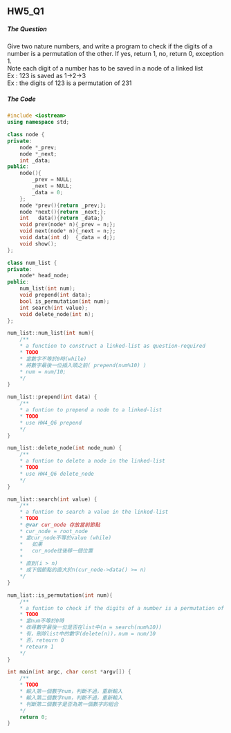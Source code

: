 ## HW5_Q1

##### The Question

Give two nature numbers, and write a program to check if the digits of a number is a permutation of the other. If yes, return 1, no, return 0, exception 1.  
Note each digit of a number has to be saved in a node of a linked list  
Ex : 123 is saved as 1->2->3  
Ex : the digits of 123 is a permutation of 231

##### The Code

``` c++
#include <iostream>
using namespace std;

class node {
private:
    node *_prev;
    node *_next;
    int _data;
public:
    node(){
        _prev = NULL;
        _next = NULL;
        _data = 0;
    };
    node *prev(){return _prev;};
    node *next(){return _next;};
    int   data(){return _data;}
    void prev(node* n){_prev = n;};
    void next(node* n){_next = n;};
    void data(int d)  {_data = d;};
    void show();
};

class num_list {
private:
    node* head_node;
public:
    num_list(int num);
    void prepend(int data);
    bool is_permutation(int num);
    int search(int value);
    void delete_node(int n);
};

num_list::num_list(int num){
    /**
    * a function to construct a linked-list as question-required
    * TODO
    * 當數字不等於0時(while)
    * 將數字最後一位插入頭之前( prepend(num%10) )
    * num = num/10;
    */
}

num_list::prepend(int data) {
    /**
    * a funtion to prepend a node to a linked-list
    * TODO
    * use HW4_Q6 prepend
    */
}

num_list::delete_node(int node_num) {
    /**
    * a funtion to delete a node in the linked-list
    * TODO
    * use HW4_Q6 delete_node
    */
}

num_list::search(int value) {
    /**
    * a funtion to search a value in the linked-list
    * TODO
    * @var cur_node 存放當前節點
    * cur_node = root_node
    * 當cur_node不等於value (while)
    *   如果
    *   cur_node往後移一個位置
    *   
    * 直到(i > n)
    * 或下個節點的直大於n(cur_node->data() >= n)
    */
}

num_list::is_permutation(int num){
    /**
    * a funtion to check if the digits of a number is a permutation of the linked-list
    * TODO
    * 當num不等於0時
    * 收尋數字最後一位是否在list中(n = search(num%10))
    * 有，刪除list中的數字(delete(n))，num = num/10
    * 否，reteurn 0
    * reteurn 1
    */
}

int main(int argc, char const *argv[]) {
    /**
    * TODO
    * 輸入第一個數字num，判斷不過，重新輸入
    * 輸入第二個數字num，判斷不過，重新輸入
    * 判斷第二個數字是否為第一個數字的組合
    */
    return 0;
}

```
